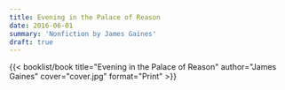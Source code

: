 ```yaml
---
title: Evening in the Palace of Reason
date: 2016-06-01
summary: 'Nonfiction by James Gaines'
draft: true
---
```


{{< booklist/book
title="Evening in the Palace of Reason"
author="James Gaines"
cover="cover.jpg"
format="Print" >}}
